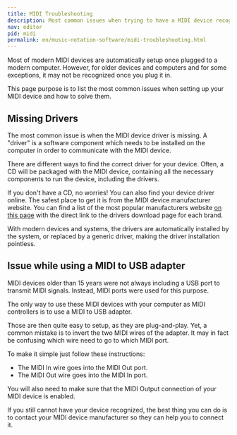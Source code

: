 ```yaml
---
title: MIDI Troubleshooting
description: Most common issues when trying to have a MIDI device recognized, and how to solve them.
nav: editor
pid: midi
permalink: en/music-notation-software/midi-troubleshooting.html
---
```


Most of modern MIDI devices are automatically setup once plugged to a modern computer.
However, for older devices and computers and for some exceptions, it may not be recognized once you plug it in.

This page purpose is to list the most common issues when setting up your MIDI device and how to solve them.

## Missing Drivers

The most common issue is when the MIDI device driver is missing. A "driver" is a software component which needs to be installed on the computer in order to communicate with the MIDI device.

There are different ways to find the correct driver for your device.
Often, a CD will be packaged with the MIDI device, containing all the necessary components to run the device, including the drivers.

If you don't have a CD, no worries! You can also find your device driver online. The safest place to get it is from the MIDI device manufacturer website. You can find a list of the most popular manufacturers website [on this page](/help/en/music-notation-software/midi-drivers.html) with the direct link to the drivers download page for each brand.

With modern devices and systems, the drivers are automatically installed by the system, or replaced by a generic driver, making the driver installation pointless.

## Issue while using a MIDI to USB adapter

MIDI devices older than 15 years were not always including a USB port to transmit MIDI signals. Instead, MIDI ports were used for this purpose.

The only way to use these MIDI devices with your computer as MIDI controllers is to use a MIDI to USB adapter.

Those are then quite easy to setup, as they are plug-and-play.
Yet, a common mistake is to invert the two MIDI wires of the adapter. It may in fact be confusing which wire need to go to which MIDI port.

To make it simple just follow these instructions:

 - The MIDI In wire goes into the MIDI Out port.
 - The MIDI Out wire goes into the MIDI In port.

You will also need to make sure that the MIDI Output connection of your MIDI device is enabled.

If you still cannot have your device recognized, the best thing you can do is to contact your MIDI device manufacturer so they can help you to connect it.


